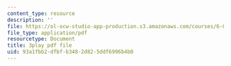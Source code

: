 ```yaml
---
content_type: resource
description: ''
file: https://ol-ocw-studio-app-production.s3.amazonaws.com/courses/6-004-computation-structures-spring-2017/93a1fbb2dfbfb3482d825ddf6996b4b0_Bzqpuuoq4bI.pdf
file_type: application/pdf
resourcetype: Document
title: 3play pdf file
uid: 93a1fbb2-dfbf-b348-2d82-5ddf6996b4b0
---
```

